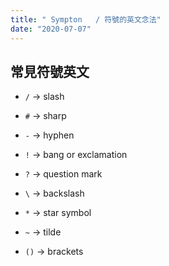 ```yaml
---
title: " Sympton   / 符號的英文念法"
date: "2020-07-07"
---
```


## 常見符號英文

* `/` -> slash

* `#` -> sharp

* `-` -> hyphen

* `!` -> bang or exclamation

* `?` -> question mark

* `\` -> backslash

* `*` -> star symbol

* `~` -> tilde

* `()` -> brackets

